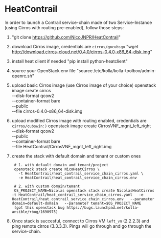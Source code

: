 # HeatContrail

In order to launch a Contrail service-chain made of two Service-Instance (using Cirros with routing pre-enabled), follow those steps:

1. "git clone https://github.com/NicoJNPR/HeatContrail"

1. download Cirros image, credentials are `cirros/gocubsgo`
        "wget http://download.cirros-cloud.net/0.4.0/cirros-0.4.0-x86_64-disk.img"
1. install heat client if needed
        "pip install python-heatclient"
1. source your OpenStack env file
        "source /etc/kolla/kolla-toolbox/admin-openrc.sh"
1. upload basic Cirros image (use Cirros image of your choice)
        openstack image create cirros \
          --disk-format qcow2 \
          --container-format bare \
          --public \
          --file cirros-0.4.0-x86_64-disk.img
1. upload modified Cirros image with routing enabled, credentials are `cirros/cubswin:)`
        openstack image create CirrosVNF_mgnt_left_right \
          --disk-format qcow2 \
          --public \
          --container-format bare \
          --file HeatContrail/CirrosVNF_mgnt_left_right.img
1. create the stack with default domain and tenant or custom ones

        # 1. with default domain and tenant/project
        openstack stack create NicoHeatCirros \
          -t HeatContrail/heat_contrail_service_chain_cirros.yaml \
          -e HeatContrail/heat_contrail_service_chain_cirros.env

        # 2. with custom domain/tenant
        OS_PROJECT_NAME=Nicolas openstack stack create NicolasHeatCirros   -t HeatContrail/heat_contrail_service_chain_cirros.yaml   -e HeatContrail/heat_contrail_service_chain_cirros.env   --parameter domain=default-domain   --parameter tenant=$OS_PROJECT_NAME
        (got this openstack bug https://bugs.launchpad.net/kolla-ansible/+bug/1690975)

1. Once stack is succesful, connect to Cirros VM `left_vm` (2.2.2.3) and ping remote cirros (3.3.3.3). Pings will go through and go through the service-chain.


